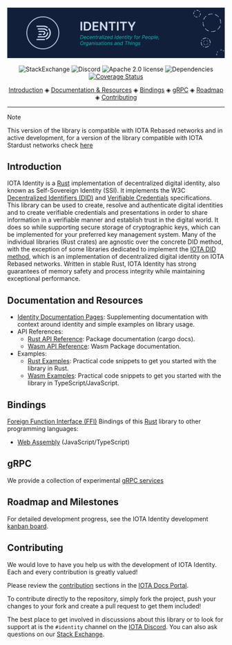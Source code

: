 ![banner](https://github.com/iotaledger/identity/raw/HEAD/.github/banner_identity.svg)

<p align="center">
  <a href="https://iota.stackexchange.com/" style="text-decoration:none;"><img src="https://img.shields.io/badge/StackExchange-9cf.svg?logo=stackexchange" alt="StackExchange"></a>
  <a href="https://discord.iota.org/" style="text-decoration:none;"><img src="https://img.shields.io/badge/Discord-9cf.svg?logo=discord" alt="Discord"></a>
  <a href="https://github.com/iotaledger/identity/blob/HEAD/LICENSE" style="text-decoration:none;"><img src="https://img.shields.io/github/license/iotaledger/identity.svg" alt="Apache 2.0 license"></a>
  <img src="https://deps.rs/repo/github/iotaledger/identity/status.svg" alt="Dependencies">
  <a href='https://coveralls.io/github/iotaledger/identity?branch=main'><img src='https://coveralls.io/repos/github/iotaledger/identity/badge.svg?branch=main' alt='Coverage Status' /></a>

</p>

<p align="center">
  <a href="#introduction">Introduction</a> ◈
  <a href="#documentation-and-resources">Documentation & Resources</a> ◈
  <a href="#bindings">Bindings</a> ◈
  <a href="#grpc">gRPC</a> ◈
  <a href="#roadmap-and-milestones">Roadmap</a> ◈
  <a href="#contributing">Contributing</a>
</p>

---

> [!NOTE]
> This version of the library is compatible with IOTA Rebased networks and in active development, for a version of the library compatible with IOTA Stardust networks check [here](https://github.com/iotaledger/identity/tree/support/v1.5)

## Introduction

IOTA Identity is a [Rust](https://www.rust-lang.org/) implementation of decentralized digital identity, also known as Self-Sovereign Identity (SSI). It implements the W3C [Decentralized Identifiers (DID)](https://www.w3.org/TR/did-core/) and [Verifiable Credentials](https://www.w3.org/TR/vc-data-model/) specifications. This library can be used to create, resolve and authenticate digital identities and to create verifiable credentials and presentations in order to share information in a verifiable manner and establish trust in the digital world. It does so while supporting secure storage of cryptographic keys, which can be implemented for your preferred key management system. Many of the individual libraries (Rust crates) are agnostic over the concrete DID method, with the exception of some libraries dedicated to implement the [IOTA DID method](https://docs.iota.org/references/iota-identity/iota-did-method-spec/), which is an implementation of decentralized digital identity on IOTA Rebased networks. Written in stable Rust, IOTA Identity has strong guarantees of memory safety and process integrity while maintaining exceptional performance.

## Documentation and Resources

- [Identity Documentation Pages](https://docs.iota.org/iota-identity): Supplementing documentation with context around identity and simple examples on library usage.
- API References:
  - [Rust API Reference](https://iotaledger.github.io/identity/identity_iota/index.html): Package documentation (cargo docs).
  - [Wasm API Reference](https://docs.iota.org/references/iota-identity/wasm/api_ref): Wasm Package documentation.
- Examples:
  - [Rust Examples](https://github.com/iotaledger/identity/tree/main/examples): Practical code snippets to get you started with the library in Rust.
  - [Wasm Examples](https://github.com/iotaledger/identity/tree/main/bindings/wasm/identity_wasm/examples): Practical code snippets to get you started with the library in TypeScript/JavaScript.

## Bindings

[Foreign Function Interface (FFI)](https://en.wikipedia.org/wiki/Foreign_function_interface) Bindings of this [Rust](https://www.rust-lang.org/) library to other programming languages:

- [Web Assembly](https://github.com/iotaledger/identity/tree/main/bindings/wasm/identity_wasm/) (JavaScript/TypeScript)

## gRPC

We provide a collection of experimental [gRPC services](https://github.com/iotaledger/identity/tree/main/bindings/grpc/)

## Roadmap and Milestones

For detailed development progress, see the IOTA Identity development [kanban board](https://github.com/orgs/iotaledger/projects/8/views/5).

## Contributing

We would love to have you help us with the development of IOTA Identity. Each and every contribution is greatly valued!

Please review the [contribution](https://docs.iota.org/iota-identity/contribute) sections in the [IOTA Docs Portal](https://docs.iota.org/iota-identity).

To contribute directly to the repository, simply fork the project, push your changes to your fork and create a pull request to get them included!

The best place to get involved in discussions about this library or to look for support at is the `#identity` channel on the [IOTA Discord](https://discord.iota.org). You can also ask questions on our [Stack Exchange](https://iota.stackexchange.com/).
